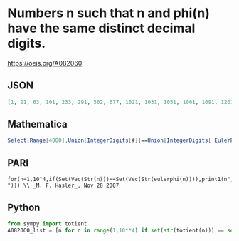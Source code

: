 # Numbers n such that n and phi\(n\) have the same distinct decimal digits\.
https://oeis.org/A082060
## JSON
```JSON
[1, 21, 63, 101, 233, 291, 502, 677, 1021, 1031, 1051, 1061, 1091, 1201, 1226, 1301, 1601, 1801, 1901, 2011, 2201, 2333, 2383, 2393, 2518, 2633, 2677, 2700, 2767, 2817, 2833, 2991, 3011, 3023, 3122, 3203, 3253, 3323, 3623, 3677, 3767, 3823, 3923, 3989]
```
## Mathematica
```Mathematica
Select[Range[4000],Union[IntegerDigits[#]]==Union[IntegerDigits[ EulerPhi[ #]]]&] (* _Harvey P. Dale_, Jan 31 2022 *)
```
## PARI
```PARI
for(n=1,10^4,if(Set(Vec(Str(n)))==Set(Vec(Str(eulerphi(n)))),print1(n", "))) \\ _M. F. Hasler_, Nov 28 2007
```
## Python
```Python
from sympy import totient
A082060_list = [n for n in range(1,10**4) if set(str(totient(n))) == set(str(n))] # _Chai Wah Wu_, Dec 13 2015
```
